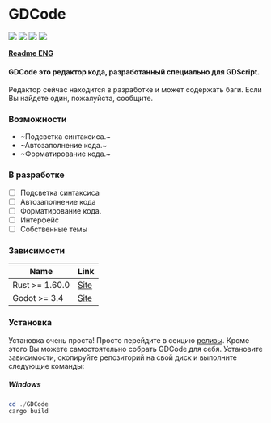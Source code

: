 # GDCode

![](https://img.shields.io/github/stars/megaredb/GDEditor.svg) ![](https://img.shields.io/github/tag/megaredb/GDEditor.svg) ![](https://img.shields.io/github/release/megaredb/GDEditor.svg) ![](https://img.shields.io/github/issues/megaredb/GDEditor.svg)

**[Readme ENG](https://github.com/megaredb/GDEditor/blob/master/README.md)**

#### GDCode это редактор кода, разработанный специально для GDScript.
Редактор сейчас находится в разработке и может содержать баги.
Если Вы найдете один, пожалуйста, сообщите.

### Возможности

- ~Подсветка синтаксиса.~
- ~Автозаполнение кода.~
- ~Форматирование кода.~

### В разработке

- [ ] Подсветка синтаксиса
- [ ] Автозаполнение кода
- [ ] Форматирование кода.
- [ ] Интерфейс
- [ ] Собственные темы

### Зависимости

| Name  | Link |
| ------------- | ------------- |
| Rust >= 1.60.0 | [Site](https://www.rust-lang.org/) |
| Godot >= 3.4 | [Site](https://godotengine.org) |

### Установка

Установка очень проста! Просто перейдите в секцию [релизы](https://github.com/megaredb/GDEditor/releases).
Кроме этого Вы можете самостоятельно собрать GDCode для себя. 
Установите зависимости, скопируйте репозиторий на свой диск и выполните следующие команды:

##### Windows

```powershell
cd ./GDCode
cargo build
```
